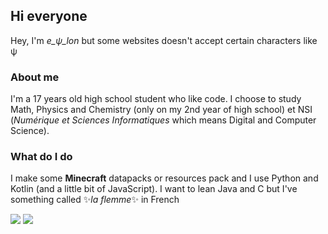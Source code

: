 ## Hi everyone

Hey, I'm *e_ψ_lon* but some websites doesn't accept certain characters like ψ

### About me 

I'm a 17 years old high school student who like code. I choose to study Math, Physics and Chemistry (only on my 2nd year of high school) et NSI (*Numérique et Sciences Informatiques* which means Digital and Computer Science).

### What do I do 

I make some **Minecraft** datapacks or resources pack and I use Python and Kotlin (and a little bit of JavaScript). I want to lean Java and C but I've something called ✨*la flemme*✨ in French


<img src="https://github-readme-stats.vercel.app/api?username=e-psi-lon&hide=issues&show_icons=true&theme=radical&count_private=true&show_icons=true"/>
<img src="https://github-readme-stats.vercel.app/api/top-langs/?username=e-psi-lon&layout=compact&theme=radical&count_private=true&show_icons=true"/>

